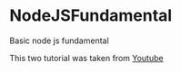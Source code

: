 # NodeJSFundamental

Basic node js fundamental

This two tutorial was taken from [Youtube](https://www.youtube.com/watch?v=DvlCT0N7yQI&list=PL4cUxeGkcC9gcy9lrvMJ75z9maRw4byYp&index=1)

